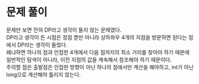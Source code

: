 # 문제 풀이
문제만 보면 전혀 DP라고 생각이 들지 않는 문제였다.   
DP라고 생각이 든 시점은 정점 뿐만 아니라 상하좌우 4개의 지점을 방문하면 된다는 점에서 DP라는 생각이 들었다.   
왜냐하면 하나의 점과 인접한 4개에서 다음 점까지의 최소 거리를 찾아야 하기 때문에 일반적인 탐색이 아니라, 이전 지점의 값을 계속해서 참조해야 하기 때문이다.   
주의할 점은 출발점은 인접한 방향이 아닌 하나의 점에서만 계산을 해야하고, int가 아닌 long으로 계산해야 틀리지 않는다.